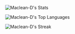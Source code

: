 ![Maclean-D's Stats](https://github-readme-stats.vercel.app/api?username=Maclean-D&theme=vue-dark&show_icons=true&hide_border=true&count_private=true)



![Maclean-D's Top Languages](https://github-readme-stats.vercel.app/api/top-langs/?username=Maclean-D&theme=vue-dark&show_icons=true&hide_border=true&layout=compact)



![Maclean-D's Streak](https://github-readme-streak-stats.herokuapp.com/?user=Maclean-D&theme=vue-dark&hide_border=true)
